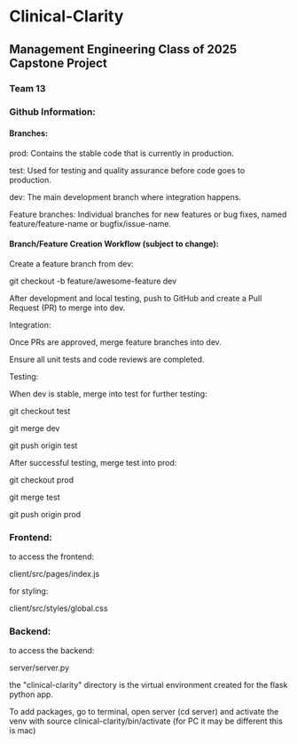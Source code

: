 # Clinical-Clarity

## Management Engineering Class of 2025 Capstone Project

### Team 13

### Github Information:

#### Branches:

prod: Contains the stable code that is currently in production.

test: Used for testing and quality assurance before code goes to production.

dev: The main development branch where integration happens.

Feature branches: Individual branches for new features or bug fixes, named feature/feature-name or bugfix/issue-name.

#### Branch/Feature Creation Workflow (subject to change):

Create a feature branch from dev:

git checkout -b feature/awesome-feature dev

After development and local testing, push to GitHub and create a Pull Request (PR) to merge into dev.

Integration:

Once PRs are approved, merge feature branches into dev.

Ensure all unit tests and code reviews are completed.

Testing:

When dev is stable, merge into test for further testing:

git checkout test

git merge dev

git push origin test

After successful testing, merge test into prod:

git checkout prod

git merge test

git push origin prod


### Frontend:

to access the frontend:

client/src/pages/index.js

for styling:

client/src/styles/global.css

### Backend:

to access the backend:

server/server.py

the "clinical-clarity" directory is the virtual environment created for the flask python app.

To add packages, go to terminal, open server (cd server) and activate the venv with source clinical-clarity/bin/activate 
(for PC it may be different this is mac)

